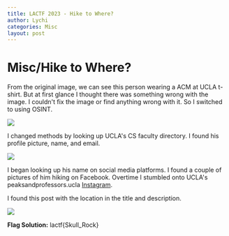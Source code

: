 ```yaml
---
title: LACTF 2023 - Hike to Where?
author: Lychi
categories: Misc
layout: post
---
```


# Misc/Hike to Where?

From the original image, we can see this person wearing a ACM at UCLA t-shirt. But at first glance I thought there was something wrong with the image. I couldn't fix the image or find anything wrong with it. So I switched to using OSINT.

![](https://i.imgur.com/dwJSf0v.jpg)


I changed methods by looking up UCLA's CS faculty directory. I found his profile picture, name, and email.

![](https://i.imgur.com/peH821M.png)

I began looking up his name on social media platforms. I found a couple of pictures of him hiking on Facebook. Overtime I stumbled onto UCLA's peaksandprofessors.ucla [Instagram](https://https://www.instagram.com/peaksandprofessors.ucla/?hl=en).

I found this post with the location in the title and description. 

![](https://i.imgur.com/sRVyVBB.jpg)

**Flag Solution:**
lactf{Skull_Rock}
